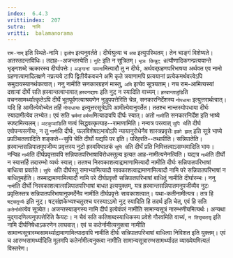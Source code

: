 ```yaml
---
index:  6.4.3
vrittiindex:  207
sutra:  नामि
vritti:  balamanorama 
---
```


`राम-नाम्` इति स्थिते-नामि। `ढ्रलोप` इत्यनुवर्तते। दीर्घश्रुत्या च `अच` इत्युपस्थितम्। तेन चाङ्गं विशेष्यते। अतस्तदन्तविधिः। तदाह--अजन्तस्येति। `नुटि` इति न सूत्रितम्। `भृञः किन्नुट् चे`त्यौणादिकगन्प्रत्ययान्ते भृङ्गशब्दे ऋकारस्य दीर्घापत्तेः। `अङ्गानां पामना`मित्यादौ तु न दीर्घः, अर्थवद्ग्रहणपरिभाषया अर्थवत एव नामो ग्रहणात्पामादिलक्षणे नप्रत्यये टापि द्वितीयैकवचने अमि कृते त्रयाणामपि प्रत्ययानां प्रत्येकमर्थवत्त्वेऽपि समुदायस्यानर्थकत्वात्। ननु नामीति सनकारग्रहणं मास्तु, `अमि` इत्येव सूत्रयताम्। नच राम-आमित्यस्यां दशायां दीर्घे सति ह्रस्वान्तत्वाभावात् `ह्रस्वनद्यापः` इति नुट् न स्यादिति वाच्यम्। `ह्रस्वान्तान्नुडि`ति वचनसामर्थ्यात्कृतेऽपि दीर्घे भूतपूर्वगत्याश्रयणेन नुडुपपत्तेरिति चेन्न, सनकारनिर्देशस्य `नोपधाया` इत्युत्तरार्थत्वात्। यदि हि आमीत्येवोच्येत तर्हि `नोपाधायाः` इत्युत्तरसूत्रेऽपि आमीत्येवानुवर्तेत। ततश्च नान्तस्योपधाया दीर्घः स्यादामीत्येव लभ्येत। एवं सति `चर्मणां` `वर्मणा`मित्यादावपि दीर्घः स्यात्। अतो `नामी`ति सनकारनिर्देश इति भाष्ये स्पष्टमित्यलम्। `अटकुप्वाङि`ति णत्वं सिद्धवत्कृत्याह--रामाणामिति। नन्वत्र परत्वात् `सुपि चे`ति दीर्घ एवोपन्यसनीयः, न तु `नामी`ति दीर्घः, फलविशेषाऽभावोऽपि न्यायानुरोधेनैव शास्त्रप्रवृत्तेः `इको झल्` इति सूत्रे भाष्ये प्रपञ्चितत्वादिति शङ्कते--सुपि चेति दीर्घो यद्यपि पर इति। परिहरति--तथापीति। सन्निपातेति। ह्रस्वान्तसन्निपातमुपजीव्य प्रवृत्तस्य नुटो ह्रस्वविघातकं `सुपि चे`ति दीर्घं प्रति निमित्तत्वाऽसम्भवादिति भावः। नन्विह `नामी`ति दीर्घप्रवृत्तावपि सन्निपातपरिभाषाविरोधस्तुल्य इत्यत आह-नामीत्यनेनत्विति। यद्यत्र `नामी`ति दीर्घो न स्यात्तर्हि तदारम्भो व्यर्थः स्यात्। ततश्च निरवकाशत्वाद्रामाणामित्यादौ नामीति दीर्घः सन्निपातपरिभाषां बाधित्वा प्रवर्तते। `सुपि चे`ति दीर्घस्तु रामाभ्यामित्यादौ सावकाशत्वाद्रामाणामित्यादौ नामि परे सन्निपातपरिभाषां न बाधितुमर्हति। तस्माद्रामाणामित्यादौ नामि परे दीर्घप्रवृत्तौ सन्निपातपरिभाषां बाधितुं नामीति दीर्घारम्भः। ननु `नामी`ति दीर्घो निरवकाशत्वात्सन्निपातपरिभाषां बाधत इत्ययुक्तम्, यत्र ह्रस्वान्तसन्निपातमनुपजीव्यैव नुटः प्रवृत्तिस्तत्र सन्निपातपरिभाषानुपमर्देनैव नामीति दीर्घप्रवृत्तेः सावकाशत्वात्। यथा-कतीनामीत्यत्र। तत्र हि `षट्चतुर्भ्यः` इति नुट्। षट्संज्ञकेभ्यश्चतुरश्च परस्याऽऽमो नुट् स्यादिति हि तदर्थ इति चेत्, एवं हि सति `कतेर्नामी`त्येव सूत्र्येत। अजन्तस्याङ्गस्य नामि दीर्घ इत्येवंपरं नामीति सामान्यसूत्रं नारम्भणीयमित्यर्थः। अन्यथा मुद्गादणित्यनुपपत्तेरिति कैयटः। न चैवं सति कतिशब्दस्याधिकस्य प्रवेशे गौरवमिति वाच्यं, `न तिसृचतसृ` इति नामि दीर्घनिषेधाऽकरणेन लाघवात्। एवं च कतेर्नामीत्यनुक्त्वा नामीति सामान्यसूत्रारम्भसामर्थ्याद्रामाणामित्यादावपि नामीति दीर्घः सन्निपातपरिभाषां बाधित्वा निविशत इति युक्तम्। एवं च आरम्भसामर्थ्यादिति मूलमपि कतेर्नामीत्यनुक्त्वा नामीति सामान्यसूत्रारम्भसामर्थ्यादत व्याख्येयमित्यलं विस्तरेण।


